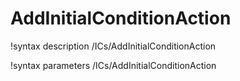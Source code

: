 <!-- MOOSE Documentation Stub: Remove this when content is added. -->

# AddInitialConditionAction

!syntax description /ICs/AddInitialConditionAction

!syntax parameters /ICs/AddInitialConditionAction
